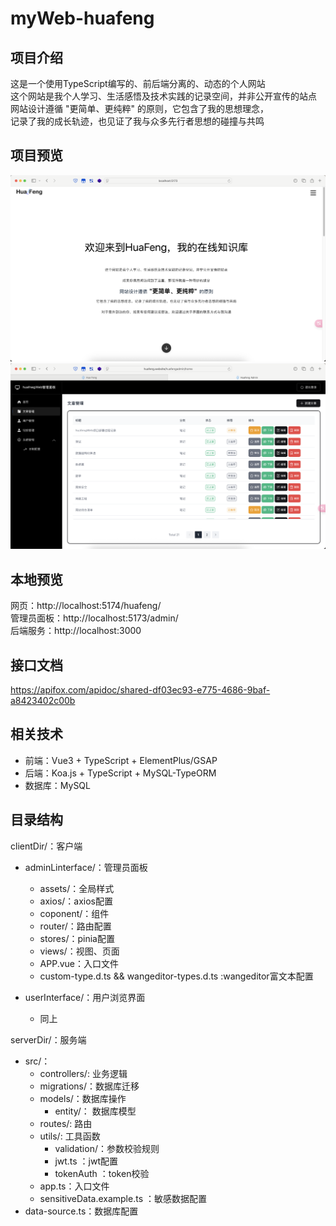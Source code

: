 # myWeb-huafeng
## 项目介绍
这是一个使用TypeScript编写的、前后端分离的、动态的个人网站  
这个网站是我个人学习、生活感悟及技术实践的记录空间，并非公开宣传的站点    
网站设计遵循 "更简单、更纯粹" 的原则，它包含了我的思想理念，  
记录了我的成长轨迹，也见证了我与众多先行者思想的碰撞与共鸣  
## 项目预览
![image](previewImage/userView.png)
![image](previewImage/adminView.png)

## 本地预览
 网页：http://localhost:5174/huafeng/  
 管理员面板：http://localhost:5173/admin/  
 后端服务：http://localhost:3000  

## 接口文档
https://apifox.com/apidoc/shared-df03ec93-e775-4686-9baf-a8423402c00b

## 相关技术
- 前端：Vue3 + TypeScript + ElementPlus/GSAP
- 后端：Koa.js + TypeScript + MySQL-TypeORM
- 数据库：MySQL

## 目录结构
clientDir/：客户端
- adminLinterface/：管理员面板
    - assets/：全局样式
    - axios/：axios配置
    - coponent/：组件
    - router/：路由配置
    - stores/：pinia配置
    - views/：视图、页面
    - APP.vue：入口文件
    - custom-type.d.ts && wangeditor-types.d.ts :wangeditor富文本配置

- userInterface/：用户浏览界面
    - 同上

serverDir/：服务端
- src/：
    - controllers/: 业务逻辑
    - migrations/：数据库迁移
    - models/：数据库操作
        - entity/： 数据库模型
    - routes/: 路由
    - utils/: 工具函数
        - validation/：参数校验规则
        - jwt.ts ：jwt配置
        - tokenAuth ：token校验
    - app.ts：入口文件
    - sensitiveData.example.ts ：敏感数据配置
- data-source.ts：数据库配置
